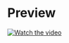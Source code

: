 # Preview
[![Watch the video](https://img.youtube.com/vi/F84MNX7oyPk/maxresdefault.jpg)](https://youtu.be/F84MNX7oyPk)
